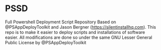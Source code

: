 # PSSD
Full Powershell Deployment Script Repository Based on @PSAppDeployToolkit and Jason Bergner (https://silentinstallhq.com). This repo is to make it easier to deploy scripts and installations of software easier. All modifications are done so under the same GNU Lesser General Public License by @PSAppDeployToolkit
